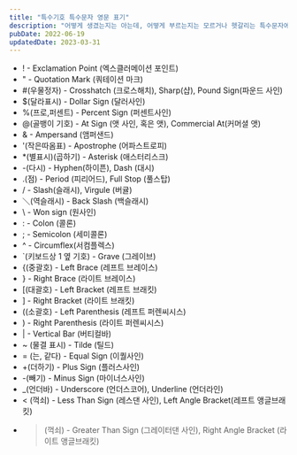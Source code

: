 ```yaml
---
title: "특수기호 특수문자 영문 표기"
description: "어떻게 생겼는지는 아는데, 어떻게 부르는지는 모르거나 헷갈리는 특수문자에 대한 영문 표기와 한글발음을 모아놨습니다."
pubDate: 2022-06-19
updatedDate: 2023-03-31
---
```


- ! - Exclamation Point (엑스클러메이션 포인트)
- " - Quotation Mark (쿼테이션 마크)
- #(우물정자) - Crosshatch (크로스해치), Sharp(샵), Pound Sign(파운드 사인)
- $(달라표시) - Dollar Sign (달러사인)
- %(프로,퍼센트) - Percent Sign (퍼센트사인)
- @(골뱅이 기호) - At Sign (앳 사인, 혹은 앳), Commercial At(커머셜 앳)
- & - Ampersand (앰퍼샌드)
- '(작은따옴표) - Apostrophe (어파스트로피)
- *(별표시)(곱하기) - Asterisk (애스터리스크)
- -(다시) - Hyphen(하이픈), Dash (대시)
- .(점) - Period (피리어드), Full Stop (풀스탑)
- / - Slash(슬래시), Virgule (버귤)
- ＼(역슬래시) - Back Slash (백슬래시)
- \ - Won sign (원사인)
- : - Colon (콜론)
- ; - Semicolon (세미콜론)
- ^ - Circumflex(서컴플렉스)
- `(키보드상 1 옆 기호) - Grave (그레이브)
- {(중괄호) - Left Brace (레프트 브레이스)
- } - Right Brace (라이트 브레이스)
- [(대괄호) - Left Bracket (레프트 브래킷)
- ] - Right Bracket (라이트 브래킷)
- ((소괄호) - Left Parenthesis (레프트 퍼렌씨시스)
- ) - Right Parenthesis (라이트 퍼렌씨시스)
- | - Vertical Bar (버티컬바)
- ~ (물결 표시) - Tilde (틸드)
- = (는, 같다) - Equal Sign (이퀄사인)
- +(더하기) - Plus Sign (플러스사인)
- -(빼기) - Minus Sign (마이너스사인)
- _(언더바) - Underscore (언더스코어), Underline (언더라인)
- < (꺽쇠) - Less Than Sign (레스댄 사인), Left Angle Bracket(레프트 앵글브래킷)
- >(꺽쇠) - Greater Than Sign (그레이터댄 사인), Right Angle Bracket (라이트 앵글브래킷)